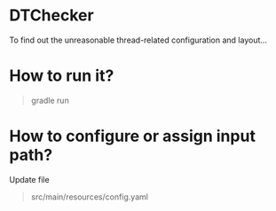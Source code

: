 # DTChecker
To find out the unreasonable thread-related configuration and layout...

# How to run it?

> gradle run

# How to configure or assign input path?

Update file 
> src/main/resources/config.yaml

